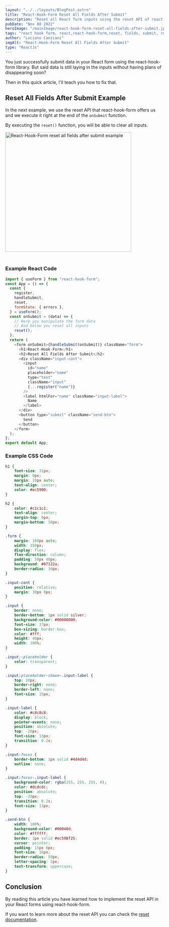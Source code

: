 ```yaml
---
layout: "../../layouts/BlogPost.astro"
title: "React-Hook-Form Reset All Fields After Submit"
description: "Reset all React form inputs using the reset API of react-hook-forms with code examples."
pubDate: "Nov 08 2022"
heroImage: "/mainImage/react-hook-form-reset-all-fields-after-submit.jpg"
tags: "react hook form, react,react-hook-form,reset, fields, submit, reset after submit"
author: "Luciano Canziani"
imgAlt: "React-Hook-Form Reset All Fields After Submit"
type: "ReactJs"
---
```


You just successfully submit data in your React form using the react-hook-form library. But said data is still laying in the inputs without having plans of disappearing soon?

Then in this quick article, I'll teach you how to fix that.

## Reset All Fields After Submit Example

In the next example, we use the reset API that react-hook-form offers us and we execute it right at the end of the `onSubmit` function.

By executing the `reset()` function, you will be able to clear all inputs.

<img src="/gifExamples/reset-all-fields-after-submit.gif" alt="React-Hook-Form reset all fields after submit example" class="img-center square-img" style="height: 380px;width: 400px;margin-bottom: 20px;" />

### Example React Code

```js
import { useForm } from "react-hook-form";
const App = () => {
  const {
    register,
    handleSubmit,
    reset,
    formState: { errors },
  } = useForm();
  const onSubmit = (data) => {
    // Here you manipulate the form data
    // And below you reset all inputs
    reset();
  };
  return (
    <form onSubmit={handleSubmit(onSubmit)} className="form">
      <h1>React-Hook-Form</h1>
      <h2>Reset All Fields After Submit</h2>
      <div className="input-cont">
        <input
          id="name"
          placeholder="name"
          type="text"
          className="input"
          {...register("name")}
        />
        <label htmlFor="name" className="input-label">
          Name
        </label>
      </div>
      <button type="submit" className="send-btn">
        Send
      </button>
    </form>
  );
};
export default App;
```

### Example CSS Code

```css
h1 {
	font-size: 31px;
	margin: 0px;
	margin: 10px auto;
	text-align: center;
	color: #ec5990;
}

h2 {
	color: #c1c1c1;
	text-align: center;
	margin-top: 0px;
	margin-bottom: 30px;
}

.form {
	margin: 100px auto;
	width: 350px;
	display: flex;
	flex-direction: column;
	padding: 50px 40px;
	background: #07122a;
	border-radius: 30px;
}

.input-cont {
	position: relative;
	margin: 30px 0px;
}

.input {
	border: none;
	border-bottom: 1px solid silver;
	background-color: #00000000;
	font-size: 17px;
	box-sizing: border-box;
	color: #fff;
	height: 40px;
	width: 100%;
}

.input::placeholder {
	color: transparent;
}

.input:placeholder-shown~.input-label {
	top: 10px;
	border-right: none;
	border-left: none;
	font-size: 15px;
}

.input-label {
	color: #c8c8c8;
	display: block;
	pointer-events: none;
	position: absolute;
	top: -20px;
	font-size: 13px;
	transition: 0.2s;
}

.input:focus {
	border-bottom: 1px solid #4d4d4d;
	outline: none;
}

.input:focus~.input-label {
	background-color: rgba(255, 255, 255, 0);
	color: #dcdcdc;
	position: absolute;
	top: -20px;
	transition: 0.2s;
	font-size: 13px;
}

.send-btn {
	width: 100%;
	background-color: #00040d;
	color: #ffffff;
	border: 1px solid #ec598f25;
	cursor: pointer;
	padding: 15px 0px;
	font-size: 16px;
	border-radius: 50px;
	letter-spacing: 2px;
    text-transform: uppercase;
}
```
## Conclusion

By reading this article you have learned how to implement the reset API in your React forms using react-hook-form.

If you want to learn more about the reset API you can check the <a href="https://react-hook-form.com/api/useform/reset" target=”_blank”>reset documentation</a>.
